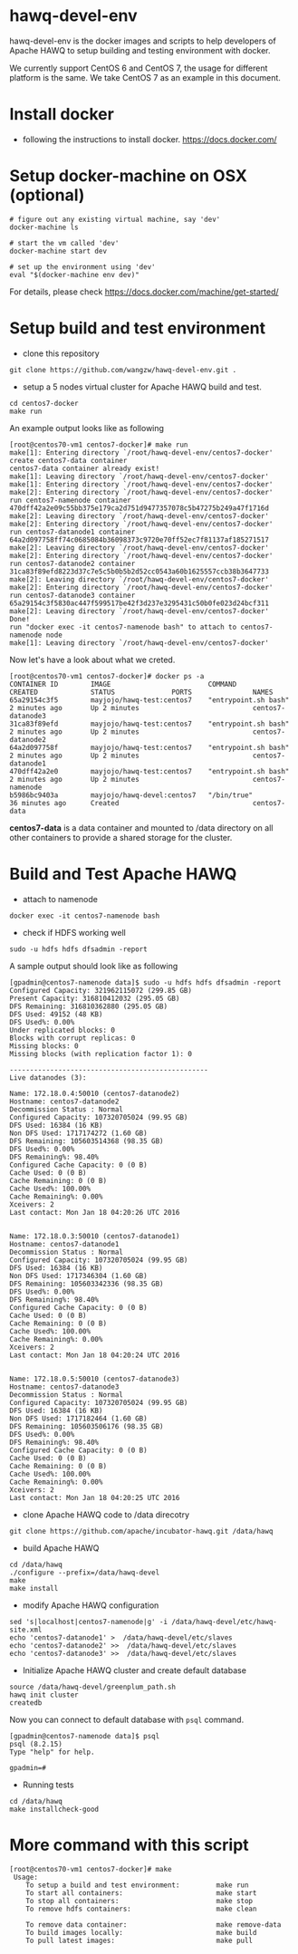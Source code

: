 # hawq-devel-env

hawq-devel-env is the docker images and scripts to help developers of Apache HAWQ to setup building and testing environment with docker.

We currently support CentOS 6 and CentOS 7, the usage for different platform is the same. We take CentOS 7 as an example in this document.

# Install docker
* following the instructions to install docker.
https://docs.docker.com/

# Setup docker-machine on OSX (optional)
```
# figure out any existing virtual machine, say 'dev'
docker-machine ls

# start the vm called 'dev'
docker-machine start dev

# set up the environment using 'dev'
eval "$(docker-machine env dev)"
```

For details, please check https://docs.docker.com/machine/get-started/

# Setup build and test environment
* clone this repository
```
git clone https://github.com/wangzw/hawq-devel-env.git .
```
* setup a 5 nodes virtual cluster for Apache HAWQ build and test.
```
cd centos7-docker
make run
```
An example output looks like as following
```
[root@centos70-vm1 centos7-docker]# make run
make[1]: Entering directory `/root/hawq-devel-env/centos7-docker'
create centos7-data container
centos7-data container already exist!
make[1]: Leaving directory `/root/hawq-devel-env/centos7-docker'
make[1]: Entering directory `/root/hawq-devel-env/centos7-docker'
make[2]: Entering directory `/root/hawq-devel-env/centos7-docker'
run centos7-namenode container
470dff42a2e09c55bb375e179ca2d751d9477357078c5b47275b249a47f1716d
make[2]: Leaving directory `/root/hawq-devel-env/centos7-docker'
make[2]: Entering directory `/root/hawq-devel-env/centos7-docker'
run centos7-datanode1 container
64a2d097758ff74c0685084b36098373c9720e70ff52ec7f81137af185271517
make[2]: Leaving directory `/root/hawq-devel-env/centos7-docker'
make[2]: Entering directory `/root/hawq-devel-env/centos7-docker'
run centos7-datanode2 container
31ca83f89efd8223d37c7e5c5b0b5b2d52cc0543a60b1625557ccb38b3647733
make[2]: Leaving directory `/root/hawq-devel-env/centos7-docker'
make[2]: Entering directory `/root/hawq-devel-env/centos7-docker'
run centos7-datanode3 container
65a29154c3f5830ac447f599517be42f3d237e3295431c50b0fe023d24bcf311
make[2]: Leaving directory `/root/hawq-devel-env/centos7-docker'
Done!
run "docker exec -it centos7-namenode bash" to attach to centos7-namenode node
make[1]: Leaving directory `/root/hawq-devel-env/centos7-docker'
```
Now let's have a look about what we creted.
```
[root@centos70-vm1 centos7-docker]# docker ps -a
CONTAINER ID        IMAGE                        COMMAND                CREATED             STATUS              PORTS               NAMES
65a29154c3f5        mayjojo/hawq-test:centos7    "entrypoint.sh bash"   2 minutes ago       Up 2 minutes                            centos7-datanode3
31ca83f89efd        mayjojo/hawq-test:centos7    "entrypoint.sh bash"   2 minutes ago       Up 2 minutes                            centos7-datanode2
64a2d097758f        mayjojo/hawq-test:centos7    "entrypoint.sh bash"   2 minutes ago       Up 2 minutes                            centos7-datanode1
470dff42a2e0        mayjojo/hawq-test:centos7    "entrypoint.sh bash"   2 minutes ago       Up 2 minutes                            centos7-namenode
b5986bc9403a        mayjojo/hawq-devel:centos7   "/bin/true"            36 minutes ago      Created                                 centos7-data
```
**centos7-data** is a data container and mounted to /data directory on all other containers to provide a shared storage for the cluster. 

# Build and Test Apache HAWQ
* attach to namenode
```
docker exec -it centos7-namenode bash
```
* check if HDFS working well
```
sudo -u hdfs hdfs dfsadmin -report
```
A sample output should look like as following
```
[gpadmin@centos7-namenode data]$ sudo -u hdfs hdfs dfsadmin -report
Configured Capacity: 321962115072 (299.85 GB)
Present Capacity: 316810412032 (295.05 GB)
DFS Remaining: 316810362880 (295.05 GB)
DFS Used: 49152 (48 KB)
DFS Used%: 0.00%
Under replicated blocks: 0
Blocks with corrupt replicas: 0
Missing blocks: 0
Missing blocks (with replication factor 1): 0

-------------------------------------------------
Live datanodes (3):

Name: 172.18.0.4:50010 (centos7-datanode2)
Hostname: centos7-datanode2
Decommission Status : Normal
Configured Capacity: 107320705024 (99.95 GB)
DFS Used: 16384 (16 KB)
Non DFS Used: 1717174272 (1.60 GB)
DFS Remaining: 105603514368 (98.35 GB)
DFS Used%: 0.00%
DFS Remaining%: 98.40%
Configured Cache Capacity: 0 (0 B)
Cache Used: 0 (0 B)
Cache Remaining: 0 (0 B)
Cache Used%: 100.00%
Cache Remaining%: 0.00%
Xceivers: 2
Last contact: Mon Jan 18 04:20:26 UTC 2016


Name: 172.18.0.3:50010 (centos7-datanode1)
Hostname: centos7-datanode1
Decommission Status : Normal
Configured Capacity: 107320705024 (99.95 GB)
DFS Used: 16384 (16 KB)
Non DFS Used: 1717346304 (1.60 GB)
DFS Remaining: 105603342336 (98.35 GB)
DFS Used%: 0.00%
DFS Remaining%: 98.40%
Configured Cache Capacity: 0 (0 B)
Cache Used: 0 (0 B)
Cache Remaining: 0 (0 B)
Cache Used%: 100.00%
Cache Remaining%: 0.00%
Xceivers: 2
Last contact: Mon Jan 18 04:20:24 UTC 2016


Name: 172.18.0.5:50010 (centos7-datanode3)
Hostname: centos7-datanode3
Decommission Status : Normal
Configured Capacity: 107320705024 (99.95 GB)
DFS Used: 16384 (16 KB)
Non DFS Used: 1717182464 (1.60 GB)
DFS Remaining: 105603506176 (98.35 GB)
DFS Used%: 0.00%
DFS Remaining%: 98.40%
Configured Cache Capacity: 0 (0 B)
Cache Used: 0 (0 B)
Cache Remaining: 0 (0 B)
Cache Used%: 100.00%
Cache Remaining%: 0.00%
Xceivers: 2
Last contact: Mon Jan 18 04:20:25 UTC 2016
```

* clone Apache HAWQ code to /data direcotry
```
git clone https://github.com/apache/incubator-hawq.git /data/hawq
```
* build Apache HAWQ
```
cd /data/hawq
./configure --prefix=/data/hawq-devel
make
make install
```
* modify Apache HAWQ configuration
```
sed 's|localhost|centos7-namenode|g' -i /data/hawq-devel/etc/hawq-site.xml
echo 'centos7-datanode1' >  /data/hawq-devel/etc/slaves
echo 'centos7-datanode2' >>  /data/hawq-devel/etc/slaves
echo 'centos7-datanode3' >>  /data/hawq-devel/etc/slaves
```
* Initialize Apache HAWQ cluster and create default database
```
source /data/hawq-devel/greenplum_path.sh
hawq init cluster
createdb
```
Now you can connect to default database with `psql` command.
```
[gpadmin@centos7-namenode data]$ psql
psql (8.2.15)
Type "help" for help.

gpadmin=#
```
* Running tests
```
cd /data/hawq
make installcheck-good
```
# More command with this script
```
[root@centos70-vm1 centos7-docker]# make
 Usage:
    To setup a build and test environment:         make run
    To start all containers:                       make start
    To stop all containers:                        make stop
    To remove hdfs containers:                     make clean

    To remove data container:                      make remove-data
    To build images locally:                       make build
    To pull latest images:                         make pull
```

